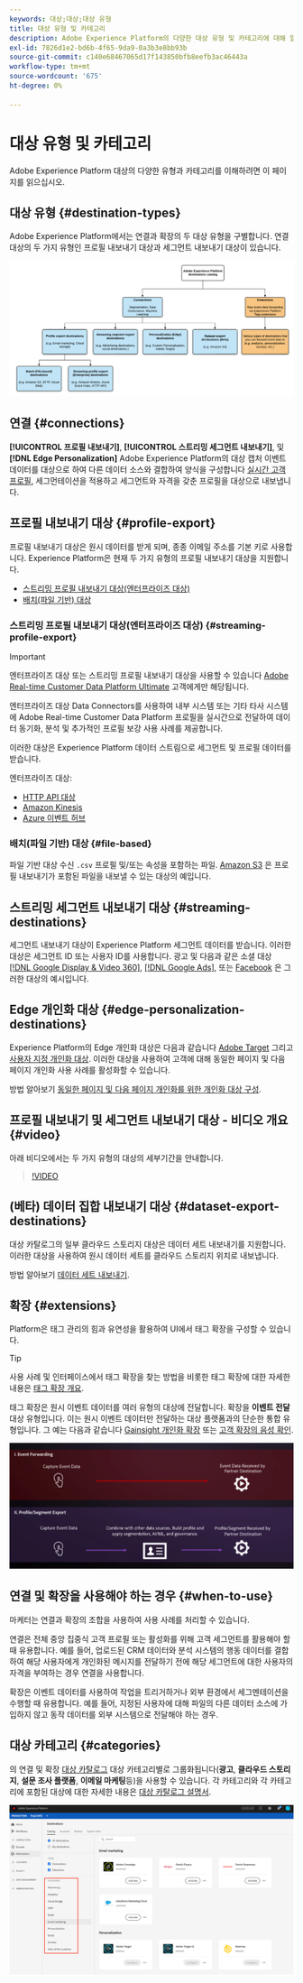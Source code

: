 ```yaml
---
keywords: 대상;대상;대상 유형
title: 대상 유형 및 카테고리
description: Adobe Experience Platform의 다양한 대상 유형 및 카테고리에 대해 알아봅니다.
exl-id: 7826d1e2-bd6b-4f65-9da9-0a3b3e8bb93b
source-git-commit: c140e68467065d17f143850bfb8eefb3ac46443a
workflow-type: tm+mt
source-wordcount: '675'
ht-degree: 0%

---
```


# 대상 유형 및 카테고리

Adobe Experience Platform 대상의 다양한 유형과 카테고리를 이해하려면 이 페이지를 읽으십시오.

## 대상 유형 {#destination-types}

Adobe Experience Platform에서는 연결과 확장의 두 대상 유형을 구별합니다. 연결 대상의 두 가지 유형인 프로필 내보내기 대상과 세그먼트 내보내기 대상이 있습니다.

![대상 유형](./assets/destination-types/types-of-destinations.png)

## 연결 {#connections}

**[!UICONTROL 프로필 내보내기]**, **[!UICONTROL 스트리밍 세그먼트 내보내기]**, 및 **[!DNL Edge Personalization]** Adobe Experience Platform의 대상 캡처 이벤트 데이터를 대상으로 하여 다른 데이터 소스와 결합하여 양식을 구성합니다 [실시간 고객 프로필](../profile/home.md), 세그먼테이션을 적용하고 세그먼트와 자격을 갖춘 프로필을 대상으로 내보냅니다.

## 프로필 내보내기 대상 {#profile-export}

프로필 내보내기 대상은 원시 데이터를 받게 되며, 종종 이메일 주소를 기본 키로 사용합니다. Experience Platform은 현재 두 가지 유형의 프로필 내보내기 대상을 지원합니다.

* [스트리밍 프로필 내보내기 대상(엔터프라이즈 대상)](#streaming-profile-export)
* [배치(파일 기반) 대상](#file-based)

### 스트리밍 프로필 내보내기 대상(엔터프라이즈 대상) {#streaming-profile-export}

>[!IMPORTANT]
>
>엔터프라이즈 대상 또는 스트리밍 프로필 내보내기 대상을 사용할 수 있습니다 [Adobe Real-time Customer Data Platform Ultimate](https://helpx.adobe.com/legal/product-descriptions/real-time-customer-data-platform.html) 고객에게만 해당됩니다.

엔터프라이즈 대상 Data Connectors를 사용하여 내부 시스템 또는 기타 타사 시스템에 Adobe Real-time Customer Data Platform 프로필을 실시간으로 전달하여 데이터 동기화, 분석 및 추가적인 프로필 보강 사용 사례를 제공합니다.

이러한 대상은 Experience Platform 데이터 스트림으로 세그먼트 및 프로필 데이터를 받습니다.

엔터프라이즈 대상:

* [HTTP API 대상](catalog/streaming/http-destination.md)
* [Amazon Kinesis](catalog/cloud-storage/amazon-kinesis.md)
* [Azure 이벤트 허브](catalog/cloud-storage/azure-event-hubs.md)

### 배치(파일 기반) 대상 {#file-based}

파일 기반 대상 수신 `.csv` 프로필 및/또는 속성을 포함하는 파일. [Amazon S3](catalog/cloud-storage/amazon-s3.md) 은 프로필 내보내기가 포함된 파일을 내보낼 수 있는 대상의 예입니다.

## 스트리밍 세그먼트 내보내기 대상 {#streaming-destinations}

세그먼트 내보내기 대상이 Experience Platform 세그먼트 데이터를 받습니다. 이러한 대상은 세그먼트 ID 또는 사용자 ID를 사용합니다. 광고 및 다음과 같은 소셜 대상 [[!DNL Google Display & Video 360]](catalog/advertising/google-dv360.md), [[!DNL Google Ads]](catalog/advertising/google-ads-destination.md), 또는 [Facebook](catalog/social/facebook.md) 은 그러한 대상의 예시입니다.

## Edge 개인화 대상 {#edge-personalization-destinations}

Experience Platform의 Edge 개인화 대상은 다음과 같습니다 [Adobe Target](/help/destinations/catalog/personalization/adobe-target-connection.md) 그리고 [사용자 지정 개인화 대상](/help/destinations/catalog/personalization/custom-personalization.md). 이러한 대상을 사용하여 고객에 대해 동일한 페이지 및 다음 페이지 개인화 사용 사례를 활성화할 수 있습니다.

방법 알아보기 [동일한 페이지 및 다음 페이지 개인화를 위한 개인화 대상 구성](/help/destinations/ui/configure-personalization-destinations.md).

## 프로필 내보내기 및 세그먼트 내보내기 대상 - 비디오 개요 {#video}

아래 비디오에서는 두 가지 유형의 대상의 세부기간을 안내합니다.

>[!VIDEO](https://video.tv.adobe.com/v/29707?quality=12)

## (베타) 데이터 집합 내보내기 대상 {#dataset-export-destinations}

대상 카탈로그의 일부 클라우드 스토리지 대상은 데이터 세트 내보내기를 지원합니다. 이러한 대상을 사용하여 원시 데이터 세트를 클라우드 스토리지 위치로 내보냅니다.

방법 알아보기 [데이터 세트 내보내기](/help/destinations/ui/export-datasets.md).

## 확장 {#extensions}

Platform은 태그 관리의 힘과 유연성을 활용하여 UI에서 태그 확장을 구성할 수 있습니다.

>[!TIP]
>
>사용 사례 및 인터페이스에서 태그 확장을 찾는 방법을 비롯한 태그 확장에 대한 자세한 내용은 [태그 확장 개요](./catalog/launch-extensions/overview.md).

태그 확장은 원시 이벤트 데이터를 여러 유형의 대상에 전달합니다. 확장을 **이벤트 전달** 대상 유형입니다. 이는 원시 이벤트 데이터만 전달하는 대상 플랫폼과의 단순한 통합 유형입니다. 그 예는 다음과 같습니다 [Gainsight 개인화 확장](./catalog/personalization/gainsight.md) 또는 [고객 확장의 음성 확인](./catalog/voice/confirmit-digital-feedback.md).

![다른 대상과 비교하여 태그 확장](./assets/common/launch-and-other-destinations.png)

## 연결 및 확장을 사용해야 하는 경우 {#when-to-use}

마케터는 연결과 확장의 조합을 사용하여 사용 사례를 처리할 수 있습니다.

연결은 전체 중앙 집중식 고객 프로필 또는 활성화를 위해 고객 세그먼트를 활용해야 할 때 유용합니다. 예를 들어, 업로드된 CRM 데이터와 분석 시스템의 행동 데이터를 결합하여 해당 사용자에게 개인화된 메시지를 전달하기 전에 해당 세그먼트에 대한 사용자의 자격을 부여하는 경우 연결을 사용합니다.

확장은 이벤트 데이터를 사용하여 작업을 트리거하거나 외부 환경에서 세그멘테이션을 수행할 때 유용합니다. 예를 들어, 지정된 사용자에 대해 파일의 다른 데이터 소스에 가입하지 않고 동작 데이터를 외부 시스템으로 전달해야 하는 경우.

## 대상 카테고리 {#categories}

의 연결 및 확장 [대상 카탈로그](https://platform.adobe.com/destination/catalog) 대상 카테고리별로 그룹화됩니다(**광고**, **클라우드 스토리지**, **설문 조사 플랫폼**, **이메일 마케팅**&#x200B;등)을 사용할 수 있습니다. 각 카테고리와 각 카테고리에 포함된 대상에 대한 자세한 내용은 [대상 카탈로그 설명서](./catalog/overview.md).

![대상 카테고리](./assets/destination-types/destination-categories-menu.png)
